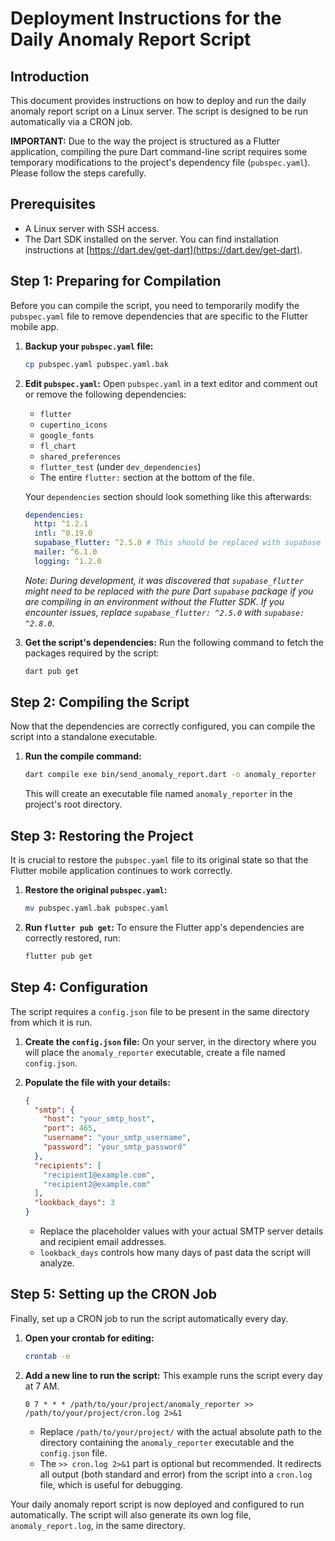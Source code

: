 # Deployment Instructions for the Daily Anomaly Report Script

## Introduction

This document provides instructions on how to deploy and run the daily anomaly report script on a Linux server. The script is designed to be run automatically via a CRON job.

**IMPORTANT:** Due to the way the project is structured as a Flutter application, compiling the pure Dart command-line script requires some temporary modifications to the project's dependency file (`pubspec.yaml`). Please follow the steps carefully.

## Prerequisites

- A Linux server with SSH access.
- The Dart SDK installed on the server. You can find installation instructions at [https://dart.dev/get-dart](https://dart.dev/get-dart).

## Step 1: Preparing for Compilation

Before you can compile the script, you need to temporarily modify the `pubspec.yaml` file to remove dependencies that are specific to the Flutter mobile app.

1.  **Backup your `pubspec.yaml` file:**
    ```bash
    cp pubspec.yaml pubspec.yaml.bak
    ```

2.  **Edit `pubspec.yaml`:**
    Open `pubspec.yaml` in a text editor and comment out or remove the following dependencies:
    - `flutter`
    - `cupertino_icons`
    - `google_fonts`
    - `fl_chart`
    - `shared_preferences`
    - `flutter_test` (under `dev_dependencies`)
    - The entire `flutter:` section at the bottom of the file.

    Your `dependencies` section should look something like this afterwards:
    ```yaml
    dependencies:
      http: ^1.2.1
      intl: ^0.19.0
      supabase_flutter: ^2.5.0 # This should be replaced with supabase if you face issues.
      mailer: ^6.1.0
      logging: ^1.2.0
    ```
    *Note: During development, it was discovered that `supabase_flutter` might need to be replaced with the pure Dart `supabase` package if you are compiling in an environment without the Flutter SDK. If you encounter issues, replace `supabase_flutter: ^2.5.0` with `supabase: ^2.8.0`.*


3.  **Get the script's dependencies:**
    Run the following command to fetch the packages required by the script:
    ```bash
    dart pub get
    ```

## Step 2: Compiling the Script

Now that the dependencies are correctly configured, you can compile the script into a standalone executable.

1.  **Run the compile command:**
    ```bash
    dart compile exe bin/send_anomaly_report.dart -o anomaly_reporter
    ```
    This will create an executable file named `anomaly_reporter` in the project's root directory.

## Step 3: Restoring the Project

It is crucial to restore the `pubspec.yaml` file to its original state so that the Flutter mobile application continues to work correctly.

1.  **Restore the original `pubspec.yaml`:**
    ```bash
    mv pubspec.yaml.bak pubspec.yaml
    ```
2.  **Run `flutter pub get`:**
    To ensure the Flutter app's dependencies are correctly restored, run:
    ```bash
    flutter pub get
    ```

## Step 4: Configuration

The script requires a `config.json` file to be present in the same directory from which it is run.

1.  **Create the `config.json` file:**
    On your server, in the directory where you will place the `anomaly_reporter` executable, create a file named `config.json`.

2.  **Populate the file with your details:**
    ```json
    {
      "smtp": {
        "host": "your_smtp_host",
        "port": 465,
        "username": "your_smtp_username",
        "password": "your_smtp_password"
      },
      "recipients": [
        "recipient1@example.com",
        "recipient2@example.com"
      ],
      "lookback_days": 3
    }
    ```
    - Replace the placeholder values with your actual SMTP server details and recipient email addresses.
    - `lookback_days` controls how many days of past data the script will analyze.

## Step 5: Setting up the CRON Job

Finally, set up a CRON job to run the script automatically every day.

1.  **Open your crontab for editing:**
    ```bash
    crontab -e
    ```

2.  **Add a new line to run the script:**
    This example runs the script every day at 7 AM.
    ```
    0 7 * * * /path/to/your/project/anomaly_reporter >> /path/to/your/project/cron.log 2>&1
    ```
    - Replace `/path/to/your/project/` with the actual absolute path to the directory containing the `anomaly_reporter` executable and the `config.json` file.
    - The `>> cron.log 2>&1` part is optional but recommended. It redirects all output (both standard and error) from the script into a `cron.log` file, which is useful for debugging.

Your daily anomaly report script is now deployed and configured to run automatically. The script will also generate its own log file, `anomaly_report.log`, in the same directory.
